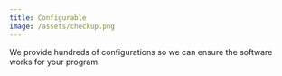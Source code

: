 ```yaml
---
title: Configurable
image: /assets/checkup.png
---
```

We provide hundreds of configurations so we can ensure the software works for your program.